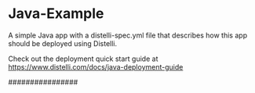 Java-Example
==============

A simple Java app with a distelli-spec.yml file that describes how this app should be deployed using Distelli.

Check out the deployment quick start guide at https://www.distelli.com/docs/java-deployment-guide

################
